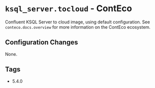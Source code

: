 # `ksql_server.tocloud` - ContEco

Confluent KSQL Server to cloud image, using default configuration.
See `conteco.docs.overview` for more information on the ContEco ecosystem.

## Configuration Changes

None.

## Tags

* 5.4.0
